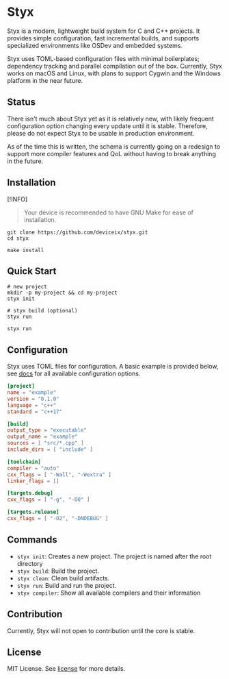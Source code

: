 # Styx

Styx is a modern, lightweight build system for C and C++ projects. It provides simple configuration, 
fast incremental builds, and supports specialized environments like OSDev and embedded systems.

Styx uses TOML-based configuration files with minimal boilerplates; dependency tracking
and parallel compilation out of the box. Currently, Styx works on macOS and Linux, with
plans to support Cygwin and the Windows platform in the near future.

## Status

There isn't much about Styx yet as it is relatively new, with likely frequent configuration
option changing every update until it is stable. Therefore, please do not expect Styx
to be usable in production environment.

As of the time this is written, the schema is currently going on a redesign to support more
compiler features and QoL without having to break anything in the future.

## Installation

[!INFO]
> Your device is recommended to have GNU Make for ease of installation. 

```shell
git clone https://github.com/deviceix/styx.git
cd styx

make install
```

## Quick Start

```shell
# new project
mkdir -p my-project && cd my-project
styx init

# styx build (optional)
styx run

styx run
```

## Configuration

Styx uses TOML files for configuration. A basic example is provided 
below, see [docs]() for all available configuration options.

```toml
[project]
name = "example"
version = "0.1.0"
language = "c++"
standard = "c++17"

[build]
output_type = "executable"
output_name = "example"
sources = [ "src/*.cpp" ]
include_dirs = [ "include" ]

[toolchain]
compiler = "auto"
cxx_flags = [ "-Wall", "-Wextra" ]
linker_flags = []

[targets.debug]
cxx_flags = [ "-g", "-O0" ]

[targets.release]
cxx_flags = [ "-O2", "-DNDEBUG" ]
```

## Commands

- `styx init`: Creates a new project. The project is named after the root directory
- `styx build`: Build the project.
- `styx clean`: Clean build artifacts.
- `styx run`: Build and run the project.
- `styx compiler`: Show all available compilers and their information

## Contribution

Currently, Styx will not open to contribution until the core is stable.

## License

MIT License. See [license](LICENSE.txt) for more details.
